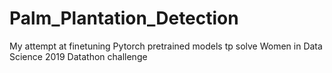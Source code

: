 # Palm_Plantation_Detection
My attempt at finetuning Pytorch pretrained models tp solve  Women in Data Science 2019 Datathon challenge 
